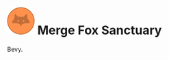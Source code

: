 <h1><img src="assets/images/coin.png" style="height: 4rem; width: 4rem;" > Merge Fox Sanctuary</h1 style="font-size: 4rem;>

This is a WIP puzzle game about rescuing and rehabilitating foxes, similar to minesweeper. The entire game is made in Rust using the game engine [Bevy](https://github.com/bevyengine/bevy).
